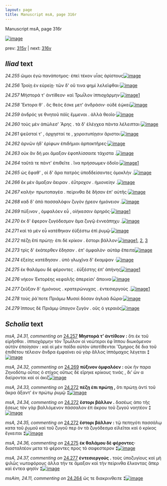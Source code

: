 ```yaml
---
layout: page
title: Manuscript msA, page 316r
---
```


Manuscript msA, page 316r

[![image](http://www.homermultitext.org/iipsrv?OBJ=IIP,1.0&FIF=/project/homer/pyramidal/deepzoom/hmt/vaimg/2017a/VA316RN_0486.tif&WID=100&CVT=JPEG)](http://www.homermultitext.org/ict2/?urn=urn:cite2:hmt:vaimg.2017a:VA316RN_0486)

prev:  [315v](../315v) | next:  [316v](../316v)

## *Iliad* text

*24.255* <a id="24.255"/> ὤιμοι ἐγὼ πανάποτμος· ἐπεὶ τέκον υἷας ἀρίστους[![image](http://www.homermultitext.org/iipsrv?OBJ=IIP,1.0&FIF=/project/homer/pyramidal/deepzoom/hmt/vaimg/2017a/VA316RN_0486.tif&RGN=0.186,0.1779,0.417,0.0248&WID=1000&CVT=JPEG)](http://www.homermultitext.org/ict2/?urn=urn:cite2:hmt:vaimg.2017a:VA316RN_0486@0.186,0.1779,0.417,0.0248)

*24.256* <a id="24.256"/> Τροίῃ ἐν εὐρείῃ· τῶν δ' οὔ τινα φημὶ λελεῖφθαι·[![image](http://www.homermultitext.org/iipsrv?OBJ=IIP,1.0&FIF=/project/homer/pyramidal/deepzoom/hmt/vaimg/2017a/VA316RN_0486.tif&RGN=0.185,0.1974,0.417,0.0248&WID=1000&CVT=JPEG)](http://www.homermultitext.org/ict2/?urn=urn:cite2:hmt:vaimg.2017a:VA316RN_0486@0.185,0.1974,0.417,0.0248)

*24.257* <a id="24.257"/> Μήστορά τ' ἀντίθεον· καὶ Τρωΐλον ἱππιοχάρμην·[![image](http://www.homermultitext.org/iipsrv?OBJ=IIP,1.0&FIF=/project/homer/pyramidal/deepzoom/hmt/vaimg/2017a/VA316RN_0486.tif&RGN=0.183,0.2155,0.417,0.0248&WID=1000&CVT=JPEG)](http://www.homermultitext.org/ict2/?urn=urn:cite2:hmt:vaimg.2017a:VA316RN_0486@0.183,0.2155,0.417,0.0248)[1](#msA_24.31)

*24.258* <a id="24.258"/> Ἕκτορα θ' . ὃς θεὸς ἔσκε μετ' ἀνδράσιν· οὐδὲ ἐῴκει[![image](http://www.homermultitext.org/iipsrv?OBJ=IIP,1.0&FIF=/project/homer/pyramidal/deepzoom/hmt/vaimg/2017a/VA316RN_0486.tif&RGN=0.184,0.2357,0.417,0.0248&WID=1000&CVT=JPEG)](http://www.homermultitext.org/ict2/?urn=urn:cite2:hmt:vaimg.2017a:VA316RN_0486@0.184,0.2357,0.417,0.0248)

*24.259* <a id="24.259"/> ἀνδρός γε θνητοῦ πάϊς ἔμμεναι . ἀλλὰ θεοῖο·[![image](http://www.homermultitext.org/iipsrv?OBJ=IIP,1.0&FIF=/project/homer/pyramidal/deepzoom/hmt/vaimg/2017a/VA316RN_0486.tif&RGN=0.184,0.2538,0.417,0.0248&WID=1000&CVT=JPEG)](http://www.homermultitext.org/ict2/?urn=urn:cite2:hmt:vaimg.2017a:VA316RN_0486@0.184,0.2538,0.417,0.0248)

*24.260* <a id="24.260"/> τοὺς μὲν ἀπώλεσ' Ἄρης . τὰ δ' ἐλέγχεα πάντα λέλειπται·[![image](http://www.homermultitext.org/iipsrv?OBJ=IIP,1.0&FIF=/project/homer/pyramidal/deepzoom/hmt/vaimg/2017a/VA316RN_0486.tif&RGN=0.183,0.2725,0.432,0.027&WID=1000&CVT=JPEG)](http://www.homermultitext.org/ict2/?urn=urn:cite2:hmt:vaimg.2017a:VA316RN_0486@0.183,0.2725,0.432,0.027)

*24.261* <a id="24.261"/> ψεῦσταί τ' , ὀρχησταί τε , χοροιτυπίῃσιν ἄριστοι·[![image](http://www.homermultitext.org/iipsrv?OBJ=IIP,1.0&FIF=/project/homer/pyramidal/deepzoom/hmt/vaimg/2017a/VA316RN_0486.tif&RGN=0.182,0.292,0.432,0.027&WID=1000&CVT=JPEG)](http://www.homermultitext.org/ict2/?urn=urn:cite2:hmt:vaimg.2017a:VA316RN_0486@0.182,0.292,0.432,0.027)

*24.262* <a id="24.262"/> ἀρνῶν ἠδ' ἐρίφων ἐπιδήμιοι ἁρπακτῆρες·[![image](http://www.homermultitext.org/iipsrv?OBJ=IIP,1.0&FIF=/project/homer/pyramidal/deepzoom/hmt/vaimg/2017a/VA316RN_0486.tif&RGN=0.179,0.3138,0.432,0.027&WID=1000&CVT=JPEG)](http://www.homermultitext.org/ict2/?urn=urn:cite2:hmt:vaimg.2017a:VA316RN_0486@0.179,0.3138,0.432,0.027)

*24.263* <a id="24.263"/> οὐκ ἂν δή μοι ἄμαξαν ἐφοπλίσσαιτε τάχιστα .[![image](http://www.homermultitext.org/iipsrv?OBJ=IIP,1.0&FIF=/project/homer/pyramidal/deepzoom/hmt/vaimg/2017a/VA316RN_0486.tif&RGN=0.181,0.3333,0.432,0.027&WID=1000&CVT=JPEG)](http://www.homermultitext.org/ict2/?urn=urn:cite2:hmt:vaimg.2017a:VA316RN_0486@0.181,0.3333,0.432,0.027)

*24.264* <a id="24.264"/> ταῦτά τε πάντ' ἐπιθεῖτε . ἵνα πρήσσωμεν ὁδοῖο·[![image](http://www.homermultitext.org/iipsrv?OBJ=IIP,1.0&FIF=/project/homer/pyramidal/deepzoom/hmt/vaimg/2017a/VA316RN_0486.tif&RGN=0.182,0.3521,0.432,0.027&WID=1000&CVT=JPEG)](http://www.homermultitext.org/ict2/?urn=urn:cite2:hmt:vaimg.2017a:VA316RN_0486@0.182,0.3521,0.432,0.027)[1](#msAim_24.11)

*24.265* <a id="24.265"/> ὡς ἔφαθ' , οἱ δ' ἄρα πατρὸς ὑποδδείσαντες ὁμοκλὴν .[![image](http://www.homermultitext.org/iipsrv?OBJ=IIP,1.0&FIF=/project/homer/pyramidal/deepzoom/hmt/vaimg/2017a/VA316RN_0486.tif&RGN=0.183,0.3716,0.432,0.027&WID=1000&CVT=JPEG)](http://www.homermultitext.org/ict2/?urn=urn:cite2:hmt:vaimg.2017a:VA316RN_0486@0.183,0.3716,0.432,0.027)

*24.266* <a id="24.266"/> ἒκ μὲν ἄμαξαν ἄειραν . ἐΰτροχον . ἡμιονείην .[![image](http://www.homermultitext.org/iipsrv?OBJ=IIP,1.0&FIF=/project/homer/pyramidal/deepzoom/hmt/vaimg/2017a/VA316RN_0486.tif&RGN=0.1809,0.3918,0.4005,0.02586&WID=1000&CVT=JPEG)](http://www.homermultitext.org/ict2/?urn=urn:cite2:hmt:vaimg.2017a:VA316RN_0486@0.1809,0.3918,0.4005,0.02586)

*24.267* <a id="24.267"/> καλὴν· πρωτοπαγέα . πείρινθα δὲ δῆσαν ἐπ' αὐτῆς·[![image](http://www.homermultitext.org/iipsrv?OBJ=IIP,1.0&FIF=/project/homer/pyramidal/deepzoom/hmt/vaimg/2017a/VA316RN_0486.tif&RGN=0.1855,0.4130,0.4180,0.02407&WID=1000&CVT=JPEG)](http://www.homermultitext.org/ict2/?urn=urn:cite2:hmt:vaimg.2017a:VA316RN_0486@0.1855,0.4130,0.4180,0.02407)

*24.268* <a id="24.268"/> καδ δ' ἀπὸ πασσαλόφιν ζυγὸν ῄρεον ἡμιόνειον .[![image](http://www.homermultitext.org/iipsrv?OBJ=IIP,1.0&FIF=/project/homer/pyramidal/deepzoom/hmt/vaimg/2017a/VA316RN_0486.tif&RGN=0.1837,0.4306,0.4180,0.02407&WID=1000&CVT=JPEG)](http://www.homermultitext.org/ict2/?urn=urn:cite2:hmt:vaimg.2017a:VA316RN_0486@0.1837,0.4306,0.4180,0.02407)

*24.269* <a id="24.269"/> πύξινον , ὀμφαλόεν εὖ , οἰήκεσσιν ἀρηρός·[![image](http://www.homermultitext.org/iipsrv?OBJ=IIP,1.0&FIF=/project/homer/pyramidal/deepzoom/hmt/vaimg/2017a/VA316RN_0486.tif&RGN=0.1820,0.4517,0.3819,0.02434&WID=1000&CVT=JPEG)](http://www.homermultitext.org/ict2/?urn=urn:cite2:hmt:vaimg.2017a:VA316RN_0486@0.1820,0.4517,0.3819,0.02434)[1](#msA_24.32)

*24.270* <a id="24.270"/> ἐκ δ' ἔφερον ζυγόδεσμον ἅμα ζυγῷ ἐννεάπηχυ .[![image](http://www.homermultitext.org/iipsrv?OBJ=IIP,1.0&FIF=/project/homer/pyramidal/deepzoom/hmt/vaimg/2017a/VA316RN_0486.tif&RGN=0.1817,0.4693,0.4095,0.02503&WID=1000&CVT=JPEG)](http://www.homermultitext.org/ict2/?urn=urn:cite2:hmt:vaimg.2017a:VA316RN_0486@0.1817,0.4693,0.4095,0.02503)

*24.271* <a id="24.271"/> καὶ τὸ μὲν εὖ κατέθηκαν ἐϋξέστω ἐπὶ ῥυμῷ·[![image](http://www.homermultitext.org/iipsrv?OBJ=IIP,1.0&FIF=/project/homer/pyramidal/deepzoom/hmt/vaimg/2017a/VA316RN_0486.tif&RGN=0.1848,0.4891,0.3793,0.02365&WID=1000&CVT=JPEG)](http://www.homermultitext.org/ict2/?urn=urn:cite2:hmt:vaimg.2017a:VA316RN_0486@0.1848,0.4891,0.3793,0.02365)

*24.272* <a id="24.272"/> πέζῃ ἔπὶ πρώτῃ· ἐπι δὲ κρίκον . ἕστορι βάλλον·[![image](http://www.homermultitext.org/iipsrv?OBJ=IIP,1.0&FIF=/project/homer/pyramidal/deepzoom/hmt/vaimg/2017a/VA316RN_0486.tif&RGN=0.1842,0.5069,0.3838,0.02752&WID=1000&CVT=JPEG)](http://www.homermultitext.org/ict2/?urn=urn:cite2:hmt:vaimg.2017a:VA316RN_0486@0.1842,0.5069,0.3838,0.02752)[1](#msA_24.34), [2](#msA_24.35), [3](#msA_24.33)

*24.273* <a id="24.273"/> τρὶς δ' ἑκάτερθεν ἔδησαν . ἐπ' ὀμφαλὸν· αὐτὰρ ἔπειτα[![image](http://www.homermultitext.org/iipsrv?OBJ=IIP,1.0&FIF=/project/homer/pyramidal/deepzoom/hmt/vaimg/2017a/VA316RN_0486.tif&RGN=0.1817,0.5250,0.4438,0.02586&WID=1000&CVT=JPEG)](http://www.homermultitext.org/ict2/?urn=urn:cite2:hmt:vaimg.2017a:VA316RN_0486@0.1817,0.5250,0.4438,0.02586)

*24.274* <a id="24.274"/> ἑξείης κατέδησαν . ὑπὸ γλωχῖνα δ' ἔκαμψαν ·[![image](http://www.homermultitext.org/iipsrv?OBJ=IIP,1.0&FIF=/project/homer/pyramidal/deepzoom/hmt/vaimg/2017a/VA316RN_0486.tif&RGN=0.1822,0.5467,0.4333,0.02697&WID=1000&CVT=JPEG)](http://www.homermultitext.org/ict2/?urn=urn:cite2:hmt:vaimg.2017a:VA316RN_0486@0.1822,0.5467,0.4333,0.02697)

*24.275* <a id="24.275"/> ἐκ θαλάμου δὲ φέροντες . ἐϋξέστης ἐπ' ἀπήνης[![image](http://www.homermultitext.org/iipsrv?OBJ=IIP,1.0&FIF=/project/homer/pyramidal/deepzoom/hmt/vaimg/2017a/VA316RN_0486.tif&RGN=0.1805,0.5661,0.3935,0.02158&WID=1000&CVT=JPEG)](http://www.homermultitext.org/ict2/?urn=urn:cite2:hmt:vaimg.2017a:VA316RN_0486@0.1805,0.5661,0.3935,0.02158)[1](#msA_24.36)

*24.276* <a id="24.276"/> νήεον Ἑκτορέης κεφαλῆς ἀπερείσι' ἄποινα·[![image](http://www.homermultitext.org/iipsrv?OBJ=IIP,1.0&FIF=/project/homer/pyramidal/deepzoom/hmt/vaimg/2017a/VA316RN_0486.tif&RGN=0.1833,0.5855,0.3917,0.02199&WID=1000&CVT=JPEG)](http://www.homermultitext.org/ict2/?urn=urn:cite2:hmt:vaimg.2017a:VA316RN_0486@0.1833,0.5855,0.3917,0.02199)

*24.277* <a id="24.277"/> ζεῦξαν δ' ἡμιόνους . κρατερώνυχας . ἐντεσιεργοὺς .[![image](http://www.homermultitext.org/iipsrv?OBJ=IIP,1.0&FIF=/project/homer/pyramidal/deepzoom/hmt/vaimg/2017a/VA316RN_0486.tif&RGN=0.1837,0.6054,0.4143,0.02462&WID=1000&CVT=JPEG)](http://www.homermultitext.org/ict2/?urn=urn:cite2:hmt:vaimg.2017a:VA316RN_0486@0.1837,0.6054,0.4143,0.02462)[1](#msA_24.37)

*24.278* <a id="24.278"/> τούς ῥά́ ποτε Πριάμω Μυσοὶ δόσαν ἀγλαὰ δῶρα·[![image](http://www.homermultitext.org/iipsrv?OBJ=IIP,1.0&FIF=/project/homer/pyramidal/deepzoom/hmt/vaimg/2017a/VA316RN_0486.tif&RGN=0.1811,0.6228,0.4230,0.02324&WID=1000&CVT=JPEG)](http://www.homermultitext.org/ict2/?urn=urn:cite2:hmt:vaimg.2017a:VA316RN_0486@0.1811,0.6228,0.4230,0.02324)

*24.279* <a id="24.279"/> ἵππους δὲ Πριάμῳ ὕπαγον ζυγὸν . οὓς ὁ γεραιὸς[![image](http://www.homermultitext.org/iipsrv?OBJ=IIP,1.0&FIF=/project/homer/pyramidal/deepzoom/hmt/vaimg/2017a/VA316RN_0486.tif&RGN=0.1822,0.6438,0.4230,0.02711&WID=1000&CVT=JPEG)](http://www.homermultitext.org/ict2/?urn=urn:cite2:hmt:vaimg.2017a:VA316RN_0486@0.1822,0.6438,0.4230,0.02711)

## *Scholia* text

*msA, 24.31, commenting on* [24.257](#24.257)  <a id="msA_24.31"/> **Μηστορά τ’ ἀντίθεον :** ὅτι ἐκ τοῦ εἰρῆσθαι . ἱππιοχάρμην τὸν Τρωΐλον οἱ νεώτεροι ἐφ ἵππου διωκόμενον αὐτὸν ἐποίησαν : καὶ οἱ μὲν παῖδα αὐτὸν ὑποτίθενται Ὅμηρος δὲ δια τοῦ ἐπιθέτου τέλειον ἄνδρα ἐμφαίνει οὐ γὰρ ἄλλος ἱππόμαχος λέγεται ⁑[![image](http://www.homermultitext.org/iipsrv?OBJ=IIP,1.0&FIF=/project/homer/pyramidal/deepzoom/hmt/vaimg/2017a/VA316RN_0486.tif&RGN=0.178,0.0713,0.614,0.0473&WID=1000&CVT=JPEG)](http://www.homermultitext.org/ict2/?urn=urn:cite2:hmt:vaimg.2017a:VA316RN_0486@0.178,0.0713,0.614,0.0473)

*msA, 24.32, commenting on* [24.269](#24.269)  <a id="msA_24.32"/> **πύξινον ὀμφαλόεν :** οὐκ ῆν παρα Ζηνοδότῳ οὗτος ὁ στίχος οὕτως δὲ εἴρηκε κρίκους τινάς , δι' ῶν α διείρονται καὶ οἱ ἀκιζ[![image](http://www.homermultitext.org/iipsrv?OBJ=IIP,1.0&FIF=/project/homer/pyramidal/deepzoom/hmt/vaimg/2017a/VA316RN_0486.tif&RGN=0.618,0.4459,0.183,0.0736&WID=1000&CVT=JPEG)](http://www.homermultitext.org/ict2/?urn=urn:cite2:hmt:vaimg.2017a:VA316RN_0486@0.618,0.4459,0.183,0.0736)

*msA, 24.33, commenting on* [24.272](#24.272)  <a id="msA_24.33"/> **πέζῃ ἐπι πρώτῃ ,** ὅτι πρώτῃ ἀντὶ τοῦ ἄκρα ἄξαντ' ἐν πρώτῳ ῥυμῷ ⁑[![image](http://www.homermultitext.org/iipsrv?OBJ=IIP,1.0&FIF=/project/homer/pyramidal/deepzoom/hmt/vaimg/2017a/VA316RN_0486.tif&RGN=0.621,0.518,0.189,0.0473&WID=1000&CVT=JPEG)](http://www.homermultitext.org/ict2/?urn=urn:cite2:hmt:vaimg.2017a:VA316RN_0486@0.621,0.518,0.189,0.0473)

*msA, 24.34, commenting on* [24.272](#24.272)  <a id="msA_24.34"/> **ἕστορι βάλλον .** δασέως ἀπο τῆς ἕσεως τὸν γὰρ βαλλόμενον πάσσαλον ἐπ άκρου τοῦ ζυγοῦ νοητέον ⁑[![image](http://www.homermultitext.org/iipsrv?OBJ=IIP,1.0&FIF=/project/homer/pyramidal/deepzoom/hmt/vaimg/2017a/VA316RN_0486.tif&RGN=0.618,0.5593,0.189,0.0473&WID=1000&CVT=JPEG)](http://www.homermultitext.org/ict2/?urn=urn:cite2:hmt:vaimg.2017a:VA316RN_0486@0.618,0.5593,0.189,0.0473)

*msA, 24.35, commenting on* [24.272](#24.272)  <a id="msA_24.35"/> **ἕστορι βάλλον :** τῷ πεπηγότι πασσάλῳ κατα τοῦ ῥυμοῦ καὶ τοῦ ζυγοῦ περ ὸν τὰ ζυγόδεσμα εἰλεῖται καὶ ὁ κρίκος ἔγκειται ⁑[![image](http://www.homermultitext.org/iipsrv?OBJ=IIP,1.0&FIF=/project/homer/pyramidal/deepzoom/hmt/vaimg/2017a/VA316RN_0486.tif&RGN=0.615,0.6006,0.189,0.0533&WID=1000&CVT=JPEG)](http://www.homermultitext.org/ict2/?urn=urn:cite2:hmt:vaimg.2017a:VA316RN_0486@0.615,0.6006,0.189,0.0533)

*msA, 24.36, commenting on* [24.275](#24.275)  <a id="msA_24.36"/> **ἐκ θαλάμου δὲ φέροντες·** διασταλτέον μετα τὸ φέροντες προς τὸ σαφεστερον ⁑[![image](http://www.homermultitext.org/iipsrv?OBJ=IIP,1.0&FIF=/project/homer/pyramidal/deepzoom/hmt/vaimg/2017a/VA316RN_0486.tif&RGN=0.616,0.6471,0.186,0.0413&WID=1000&CVT=JPEG)](http://www.homermultitext.org/ict2/?urn=urn:cite2:hmt:vaimg.2017a:VA316RN_0486@0.616,0.6471,0.186,0.0413)

*msA, 24.37, commenting on* [24.277](#24.277)  <a id="msA_24.37"/> **ἐντεσιεργούς .** τοὺς ὑποζυγίους καὶ μὴ ψιλῶς νωτοφόρους ἀλλα τήν τε ἄμαξαν καὶ τὴν πείρινθα ἕλκοντας ἅπερ καὶ έντεα φησίν ⁑[![image](http://www.homermultitext.org/iipsrv?OBJ=IIP,1.0&FIF=/project/homer/pyramidal/deepzoom/hmt/vaimg/2017a/VA316RN_0486.tif&RGN=0.18,0.6817,0.632,0.0353&WID=1000&CVT=JPEG)](http://www.homermultitext.org/ict2/?urn=urn:cite2:hmt:vaimg.2017a:VA316RN_0486@0.18,0.6817,0.632,0.0353)

*msAim, 24.11, commenting on* [24.264](#24.264)  <a id="msAim_24.11"/> ὥς τε διακρινθειτε ⁑[![image](http://www.homermultitext.org/iipsrv?OBJ=IIP,1.0&FIF=/project/homer/pyramidal/deepzoom/hmt/vaimg/2017a/VA316RN_0486.tif&RGN=0.603,0.3529,0.074,0.0338&WID=1000&CVT=JPEG)](http://www.homermultitext.org/ict2/?urn=urn:cite2:hmt:vaimg.2017a:VA316RN_0486@0.603,0.3529,0.074,0.0338)
